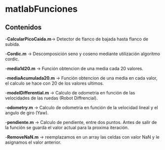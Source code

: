 # matlabFunciones

## Contenidos

-**CalcularPicoCaida.m**-> Detector de flanco de bajada hasta flanco de subida.

-**Cordic.m** -> Descomposición seno y coseno mediante utilización algoritmo cordic.

-**media1d20.m** -> Función obtencion de una media cada 20 valores.

-**mediaAcumulada20.m** -> Función obtencion de una media en cada valor, el calculo se hace con 20 de los valores ultimos.

-**modelDifferential.m** -> Calculo de odometria en función de las velocidades de las ruedas (Robot Diffrencial).

-**odometry.m** -> Calculo de odometria en función de la velocidad lineal y el angulo de giro (Yaw).

-**pendiente.m** -> Calculo de pendiente, entre dos puntos. Antes de salir de la función se guarda el valor actual para la proxima iteración.

-**RemoveNaN.m** -> reemplazamos en un array las celdas con valor NaN y le asignamos el valor anterior.
